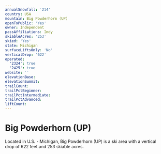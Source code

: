```yaml
---
annualSnowfall: '214'
country: USA
mountain: Big Powderhorn (UP)
openToPublic: 'Yes'
owner: Independent
passAffiliations: Indy
skiableAcres: '253'
skied: 'Yes'
state: Michigan
surfaceLiftsOnly: 'No'
verticalDrop: '622'
operated:
  '2324': true
  '2425': true
website: ''
elevationBase:
elevationSummit:
trailCount:
trailPctBeginner:
trailPctIntermediate:
trailPctAdvanced:
liftCount:
---
```



# Big Powderhorn (UP)

Located in U.S. - Michigan, Big Powderhorn (UP) is a ski area with a vertical drop of 622 feet and 253 skiable acres.
